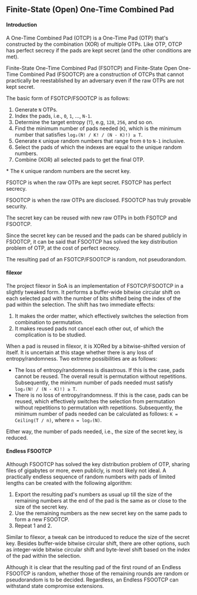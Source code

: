 ## Finite-State (Open) One-Time Combined Pad

#### Introduction

A One-Time Combined Pad (OTCP) is a One-Time Pad (OTP) that's constructed by the combination (XOR) of multiple OTPs. Like OTP, OTCP has perfect secrecy if the pads are kept secret (and the other conditions are met).

Finite-State One-Time Combined Pad (FSOTCP) and Finite-State Open One-Time Combined Pad (FSOOTCP) are a construction of OTCPs that cannot practically be reestablished by an adversary even if the raw OTPs are not kept secret.

The basic form of FSOTCP/FSOOTCP is as follows:

1. Generate `N` OTPs.
2. Index the pads, i.e., `0`, `1`, ..., `N-1`.
3. Determine the target entropy (`T`), e.g, `128`, `256`, and so on.
4. Find the minimum number of pads needed (`K`), which is the minimum number that satisfies `log₂(N! / K! / (N - K)!) ≥ T`.
5. Generate `K` unique random numbers that range from `0` to `N-1` inclusive.
6. Select the pads of which the indexes are equal to the unique random numbers.
7. Combine (XOR) all selected pads to get the final OTP.

\* The `K` unique random numbers are the secret key.

FSOTCP is when the raw OTPs are kept secret. FSOTCP has perfect secrecy.

FSOOTCP is when the raw OTPs are disclosed. FSOOTCP has truly provable security.

The secret key can be reused with new raw OTPs in both FSOTCP and FSOOTCP.

Since the secret key can be reused and the pads can be shared publicly in FSOOTCP, it can be said that FSOOTCP has solved the key distribution problem of OTP, at the cost of perfect secrecy.

The resulting pad of an FSOTCP/FSOOTCP is random, not pseudorandom.

#### filexor

The project filexor in SoA is an implementation of FSOTCP/FSOOTCP in a slightly tweaked form. It performs a buffer-wide 
bitwise circular shift on each selected pad with the number of bits shifted being the index of the pad within the selection. The shift has two immediate effects:

1. It makes the order matter, which effectively switches the selection from combination to permutation.
2. It makes reused pads not cancel each other out, of which the complication is to be studied.

When a pad is reused in filexor, it is XORed by a bitwise-shifted version of itself. It is uncertain at this stage whether there is any loss of entropy/randomness. Two extreme possibilities are as follows:

- The loss of entropy/randomness is disastrous. If this is the case, pads cannot be reused. The overall result is permutation without repetitions. Subsequently, the minimum number of pads needed must satisfy `log₂(N! / (N - K)!) ≥ T`.
- There is no loss of entropy/randomness. If this is the case, pads can be reused, which effectively switches the selection from permutation without repetitions to permutation with repetitions. Subsequently, the minimum number of pads needed can be calculated as follows: `K = Ceiling(T / n)`, where `n = log₂(N)`.

Either way, the number of pads needed, i.e., the size of the secret key, is reduced.

#### Endless FSOOTCP

Although FSOOTCP has solved the key distribution problem of OTP, sharing files of gigabytes or more, even publicly, is most likely not ideal. A practically endless sequence of random numbers with pads of limited lengths can be created with the following algorithm:

1. Export the resulting pad's numbers as usual up till the size of the remaining numbers at the end of the pad is the same as or close to the size of the secret key.
2. Use the remaining numbers as the new secret key on the same pads to form a new FSOOTCP.
3. Repeat 1 and 2.

Similar to filexor, a tweak can be introduced to reduce the size of the secret key. Besides buffer-wide bitwise circular shift, there are other options, such as integer-wide bitwise circular shift and byte-level shift based on the index of the pad within the selection.

Although it is clear that the resulting pad of the first round of an Endless FSOOTCP is random, whether those of the remaining rounds are random or pseudorandom is to be decided. Regardless, an Endless FSOOTCP can withstand state compromise extensions.
